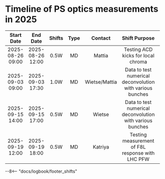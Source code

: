# Timeline of PS optics measurements in 2025

<!--
    Logbook Links: [LINK_NAME](logbook://date, logbook_id, event_id)
    Shifts:  W - Weekdays (Day) WN - Weekdays (Night) H - Holidays or weekend (Day) HN - Holidays or weekend (Night)
    Tooltips: *[SHIFT PURPOSE TEXT]: Text inside the tooltip
-->

|    Start Date    |     End Date     | Shifts |  Type   | Contact         |                       Shift Purpose                        |                   Logbook Link                    |
|:----------------:|:----------------:|:------:|:-------:|:---------------:|:----------------------------------------------------------:|:-------------------------------------------------:|
| 2025-08-26 09:00 | 2025-08-26 12:00 |  0.5W  |  MD     |  Mattia         |  Testing ACD kicks for local chroma                        | [Start](logbook://2025-08-26,2621,4371069)        |
| 2025-09-03 09:00 | 2025-09-03 17:30 |  1.0W  |  MD     |  Wietse/Mattia  |  Data to test numerical deconvolution with various bunches | [Start](logbook://2025-09-03,2621,4378461)        |
| 2025-09-15 14:00 | 2025-09-15 17:00 |  0.5W  |  MD     |  Wietse         |  Data to test numerical deconvolution with various bunches | [Start](logbook://2025-09-15,2621,4387601)        |
| 2025-09-19 12:00 | 2025-09-19 18:00 |  0.5W  |  MD     |  Katriya        |  Testing measurement of F8L response with LHC PFW          | [Start](logbook://2025-09-19,2621,4390954)        |


<!-- Tooltips -->

--8<-- "docs/logbook/footer_shifts"

